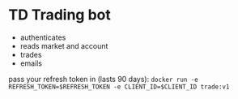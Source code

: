 # TD Trading bot

* authenticates
* reads market and account
* trades
* emails

pass your refresh token in (lasts 90 days): `docker run -e REFRESH_TOKEN=$REFRESH_TOKEN -e CLIENT_ID=$CLIENT_ID trade:v1`
